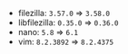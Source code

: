 - filezilla: `3.57.0` => `3.58.0`
- libfilezilla: `0.35.0` => `0.36.0`
- nano: `5.8` => `6.1`
- vim: `8.2.3892` => `8.2.4375`
